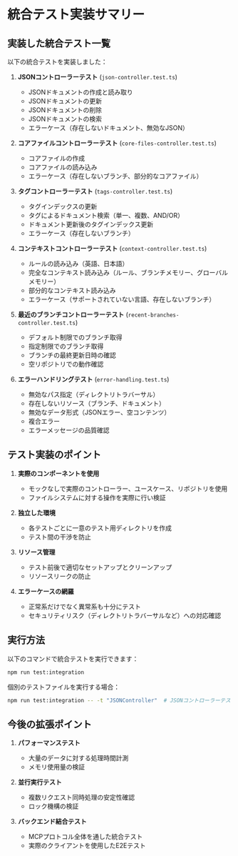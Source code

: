 # 統合テスト実装サマリー

## 実装した統合テスト一覧

以下の統合テストを実装しました：

1. **JSONコントローラーテスト** (`json-controller.test.ts`)
   - JSONドキュメントの作成と読み取り
   - JSONドキュメントの更新
   - JSONドキュメントの削除
   - JSONドキュメントの検索
   - エラーケース（存在しないドキュメント、無効なJSON）

2. **コアファイルコントローラーテスト** (`core-files-controller.test.ts`)
   - コアファイルの作成
   - コアファイルの読み込み
   - エラーケース（存在しないブランチ、部分的なコアファイル）

3. **タグコントローラーテスト** (`tags-controller.test.ts`)
   - タグインデックスの更新
   - タグによるドキュメント検索（単一、複数、AND/OR）
   - ドキュメント更新後のタグインデックス更新
   - エラーケース（存在しないブランチ）

4. **コンテキストコントローラーテスト** (`context-controller.test.ts`)
   - ルールの読み込み（英語、日本語）
   - 完全なコンテキスト読み込み（ルール、ブランチメモリー、グローバルメモリー）
   - 部分的なコンテキスト読み込み
   - エラーケース（サポートされていない言語、存在しないブランチ）

5. **最近のブランチコントローラーテスト** (`recent-branches-controller.test.ts`)
   - デフォルト制限でのブランチ取得
   - 指定制限でのブランチ取得
   - ブランチの最終更新日時の確認
   - 空リポジトリでの動作確認

6. **エラーハンドリングテスト** (`error-handling.test.ts`)
   - 無効なパス指定（ディレクトリトラバーサル）
   - 存在しないリソース（ブランチ、ドキュメント）
   - 無効なデータ形式（JSONエラー、空コンテンツ）
   - 複合エラー
   - エラーメッセージの品質確認

## テスト実装のポイント

1. **実際のコンポーネントを使用**
   - モックなしで実際のコントローラー、ユースケース、リポジトリを使用
   - ファイルシステムに対する操作を実際に行い検証

2. **独立した環境**
   - 各テストごとに一意のテスト用ディレクトリを作成
   - テスト間の干渉を防止

3. **リソース管理**
   - テスト前後で適切なセットアップとクリーンアップ
   - リソースリークの防止

4. **エラーケースの網羅**
   - 正常系だけでなく異常系も十分にテスト
   - セキュリティリスク（ディレクトリトラバーサルなど）への対応確認

## 実行方法

以下のコマンドで統合テストを実行できます：

```bash
npm run test:integration
```

個別のテストファイルを実行する場合：

```bash
npm run test:integration -- -t "JSONController"  # JSONコントローラーテストのみ実行
```

## 今後の拡張ポイント

1. **パフォーマンステスト**
   - 大量のデータに対する処理時間計測
   - メモリ使用量の検証

2. **並行実行テスト**
   - 複数リクエスト同時処理の安定性確認
   - ロック機構の検証

3. **バックエンド結合テスト**
   - MCPプロトコル全体を通した統合テスト
   - 実際のクライアントを使用したE2Eテスト
